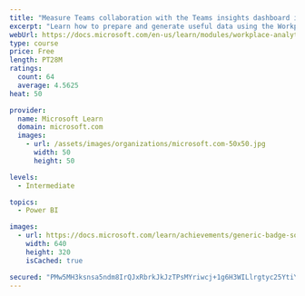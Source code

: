```yaml
---
title: "Measure Teams collaboration with the Teams insights dashboard in Workplace Analytics"
excerpt: "Learn how to prepare and generate useful data using the Workplace Analytics Power BI Teams insights dashboard.  Analyze Microsoft Teams adoption trends from the populated reports."
webUrl: https://docs.microsoft.com/en-us/learn/modules/workplace-analytics-teams-insights/
type: course
price: Free
length: PT28M
ratings:
  count: 64
  average: 4.5625
heat: 50

provider:
  name: Microsoft Learn
  domain: microsoft.com
  images:
    - url: /assets/images/organizations/microsoft.com-50x50.jpg
      width: 50
      height: 50

levels:
  - Intermediate

topics:
  - Power BI

images:
  - url: https://docs.microsoft.com/learn/achievements/generic-badge-social.png
    width: 640
    height: 320
    isCached: true

secured: "PMw5MH3ksnsa5ndm8IrQJxRbrkJkJzTPsMYriwcj+1g6H3WILlrgtyc25YtiY94UY6FvbY7f/tVGVboeLDbO1f4326J9JI90QSLJmolxJ359iyWwB2orv8AflBwLcIrUkeuaCQZcS0h6JDZFW/J5p/KhnND+pmcXXnSeYqWgV5nmGrk5DWmgdbwtcGoE6Y9d9ksZSOhuudt7fC2+KWWgTjv5Hdhio9NVL2tvrl6nxIyIiqyHCJiJyHg+6uECZK6uKVCazcysziiIyak2M7eZL90N0w+LhpChLuyzKpNOxyv27N42yzhhBZXAmSxINQdimJT5hhIE/JhJqANO9wkq4YL7UXi2Obn54BRLFXG+VVeG30h+gyIp0kQIKO3TTZaR7z+kjwqtC8uoSIjCCS7/T2ZiiyT2oMBv3oEey3I/qkg=;Nyjrh9AIhiKFGAaee2MbPw=="
---
```


